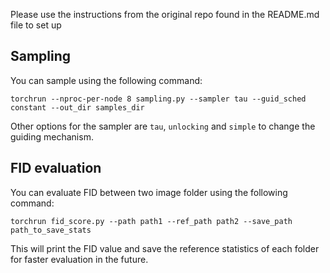 Please use the instructions from the original repo found in the README.md file to set up

## Sampling

You can sample using the following command:

```{bash}
torchrun --nproc-per-node 8 sampling.py --sampler tau --guid_sched constant --out_dir samples_dir
```

Other options for the sampler are `tau`, `unlocking` and `simple` to change the guiding mechanism. 

## FID evaluation

You can evaluate FID between two image folder using the following command:

```{bash}
torchrun fid_score.py --path path1 --ref_path path2 --save_path path_to_save_stats 
```
This will print the FID value and save the reference statistics of each folder for faster evaluation in the future.